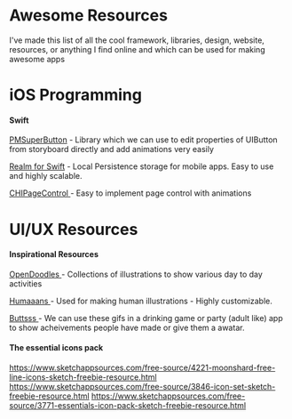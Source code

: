 # Awesome Resources

I've made this list of all the cool framework, libraries, design, website, resources, or anything I find online and which can be used for making awesome apps

# iOS Programming

<h4>Swift</h4>

<a href = "https://github.com/pmusolino/PMSuperButton"> PMSuperButton</a> - Library which we can use to edit properties of UIButton from storyboard directly and add animations very easily

<a href = "https://realm.io/docs/swift/latest"> Realm for Swift</a> - Local Persistence storage for mobile apps. Easy to use and highly scalable.

<a href = "https://github.com/ChiliLabs/CHIPageControl"> CHIPageControl </a> - Easy to implement page control with animations


# UI/UX Resources

<h4>Inspirational Resources </h4>

<a href = "https://www.opendoodles.com/ "> OpenDoodles </a> - Collections of illustrations to show various day to day activities

<a href = "https://www.humaaans.com/"> Humaaans </a> - Used for making human illustrations - Highly customizable.

<a href = "https://www.buttsss.com/"> Buttsss </a> - We can use these gifs in a drinking game or party (adult like) app to show acheivements people have made or give them a awatar. 

<h4>The essential icons pack</h4>

https://www.sketchappsources.com/free-source/4221-moonshard-free-line-icons-sketch-freebie-resource.html
https://www.sketchappsources.com/free-source/3846-icon-set-sketch-freebie-resource.html
https://www.sketchappsources.com/free-source/3771-essentials-icon-pack-sketch-freebie-resource.html
